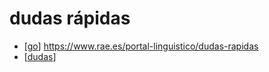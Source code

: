 # dudas rápidas

- [[go]] https://www.rae.es/portal-linguistico/dudas-rapidas
- [[dudas]]

[//begin]: # "Autogenerated link references for markdown compatibility"
[go]: go "go"
[dudas]: dudas "dudas"
[//end]: # "Autogenerated link references"